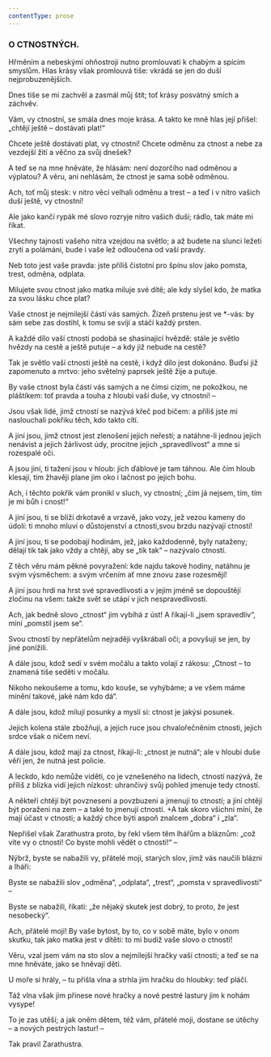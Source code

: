 ```yaml
---
contentType: prose
---
```


### O CTNOSTNÝCH.

Hřměním a nebeskými ohňostroji nutno promlouvati k chabým a spícím smyslům. Hlas krásy však promlouvá tiše: vkrádá se jen do duší nejprobuzenějších.

Dnes tiše se mi zachvěl a zasmál můj štít; toť krásy posvátný smích a záchvěv.

Vám, vy ctnostní, se smála dnes moje krása. A takto ke mně hlas její přišel: „chtějí ještě – dostávati plat!“

Chcete ještě dostávati plat, vy ctnostní! Chcete odměnu za ctnost a nebe za vezdejší žití a věčno za svůj dnešek?

A teď se na mne hněváte, že hlásám: není dozorčího nad odměnou a výplatou? A věru, ani nehlásám, že ctnost je sama sobě odměnou.

Ach, toť můj stesk: v nitro věcí velhali odměnu a trest – a teď i v nitro vašich duší ještě, vy ctnostní! 

Ale jako kančí rypák mé slovo rozryje nitro vašich duší; rádlo, tak máte mi říkat. 

Všechny tajnosti vašeho nitra vzejdou na světlo; a až budete na slunci ležeti zryti a polámáni, bude i vaše lež odloučena od vaší pravdy.

Neb toto jest vaše pravda: jste příliš čistotní pro špínu slov jako pomsta, trest, odměna, odplata. 

Milujete svou ctnost jako matka miluje své dítě; ale kdy slyšel kdo, že matka za svou lásku chce plat? 

Vaše ctnost je nejmilejší částí vás samých. Žízeň prstenu jest ve \*-vás: by sám sebe zas dostihl, k tomu se svíjí a stáčí každý prsten.

A každé dílo vaší ctnosti podobá se shasínající hvězdě: stále je světlo hvězdy na cestě a ještě putuje – a kdy již nebude na cestě?

Tak je světlo vaší ctnosti ještě na cestě, i když dílo jest dokonáno. Buďsi již zapomenuto a mrtvo: jeho světelný paprsek ještě žije a putuje.

By vaše ctnost byla částí vás samých a ne čímsi cizím, ne pokožkou, ne pláštíkem: toť pravda a touha z hloubi vaší duše, vy ctnostní! –

Jsou však lidé, jimž ctností se nazývá křeč pod bičem: a příliš jste mi naslouchali pokřiku těch, kdo takto cítí. 

A jiní jsou, jimž ctnost jest zlenošení jejich neřestí; a natáhne-li jednou jejich nenávist a jejich žárlivost údy, procitne jejich „spravedlivost“ a mne si rozespalé oči. 

A jsou jiní, ti taženi jsou v hloub: jich ďáblové je tam táhnou. Ale čím hloub klesají, tím žhavěji plane jim oko i lačnost po jejich bohu.

Ach, i těchto pokřik vám pronikl v sluch, vy ctnostní; „čím já nejsem, tím, tím je mi bůh i cnost!“ 

A jiní jsou, ti se blíží drkotavě a vrzavě, jako vozy, jež vezou kameny do údolí: ti mnoho mluví o důstojenství a ctnosti,svou brzdu nazývají ctností! 

A jiní jsou, ti se podobají hodinám, jež, jako každodenně, byly nataženy; dělají tik tak jako vždy a chtějí, aby se „tik tak“ – nazývalo ctností. 

Z těch věru mám pěkné povyražení: kde najdu takové hodiny, natáhnu je svým výsměchem: a svým vrčením ať mne znovu zase rozesmějí!

A jiní jsou hrdi na hrst své spravedlivosti a v jejím jméně se dopouštějí zločinu na všem: takže svět se utápí v jich nespravedlivosti.

Ach, jak bedně slovo „ctnost“ jim vybíhá z úst! A říkají-li „jsem spravedliv“, míní „pomstil jsem se“. 

Svou ctností by nepřátelům nejraději vyškrábali oči; a povyšují se jen, by jiné ponížili. 

A dále jsou, kdož sedí v svém močálu a takto volají z rákosu: „Ctnost – to znamená tiše seděti v močálu. 

Nikoho nekoušeme a tomu, kdo kouše, se vyhýbáme; a ve všem máme mínění takové, jaké nám kdo dá“. 

A dále jsou, kdož milují posunky a myslí si: ctnost je jakýsi posunek.

Jejich kolena stále zbožňují, a jejich ruce jsou chvalořečněním ctnosti, jejich srdce však o ničem neví. 

A dále jsou, kdož mají za ctnost, říkají-li: „ctnost je nutná“; ale v hloubi duše věří jen, že nutná jest policie. 

A leckdo, kdo nemůže viděti, co je vznešeného na lidech, ctností nazývá, že příliš z blízka vidí jejich nízkost: uhrančivý svůj pohled jmenuje tedy ctností. 

A někteří chtějí být povzneseni a povzbuzeni a jmenují to ctností; a jiní chtějí být poraženi na zem – a také to jmenují ctností. +A tak skoro všichni míní, že mají účast v ctnosti; a každý chce býti aspoň znalcem „dobra“ i „zla“. 

Nepřišel však Zarathustra proto, by řekl všem těm lhářům a bláznům: „což víte vy o ctnosti! Co byste mohli vědět o ctnosti!“ –

Nýbrž, byste se nabažili vy, přátelé moji, starých slov, jimž vás naučili blázni a lháři: 

Byste se nabažili slov „odměna“, „odplata“, „trest“, „pomsta v spravedlivosti“ –

Byste se nabažili, říkati: „že nějaký skutek jest dobrý, to proto, že jest nesobecký“.

Ach, přátelé moji! By vaše bytost, by to, co v sobě máte, bylo v onom skutku, tak jako matka jest v dítěti: to mi budiž vaše slovo o ctnosti!

Věru, vzal jsem vám na sto slov a nejmilejší hračky vaší ctnosti; a teď se na mne hněváte, jako se hněvají děti.

U moře si hrály, – tu přišla vlna a strhla jim hračku do hloubky: teď pláčí.

Táž vlna však jim přinese nové hračky a nové pestré lastury jim k nohám vysype!

To je zas utěší; a jak oněm dětem, též vám, přátelé moji, dostane se útěchy – a nových pestrých lastur! –

  

Tak pravil Zarathustra.
